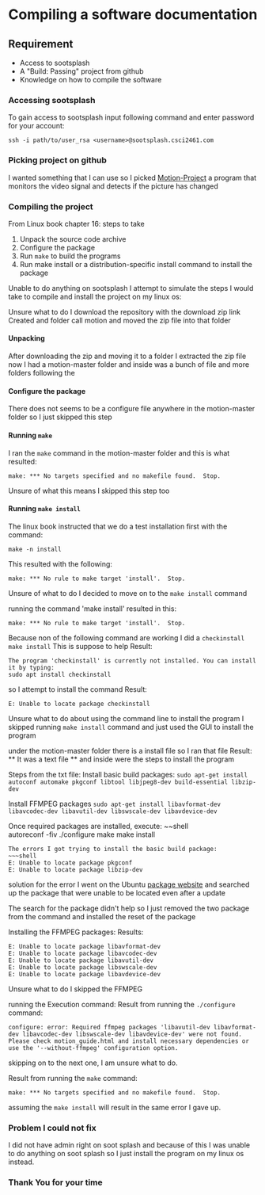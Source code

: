 # Compiling a software documentation

## Requirement 

* Access to sootsplash
* A "Build: Passing" project from github
* Knowledge on how to compile the software

### Accessing sootsplash
To gain access to sootsplash input following command and enter password for your account:
~~~shell
ssh -i path/to/user_rsa <username>@sootsplash.csci2461.com
~~~

### Picking project on github

I wanted something that I can use so I picked [Motion-Project](https://github.com/Motion-Project/motion)
a program that monitors the video signal and detects if the picture has changed


### Compiling the project

From Linux book chapter 16:
steps to take

1. Unpack the source code archive
2. Configure the package
3. Run `make` to build the programs
4. Run make install or a distribution-specific install command to install the package

Unable to do anything on sootsplash I attempt to simulate the steps I would take 
to compile and install the project on my linux os:

Unsure what to do I download the repository with the download zip link
Created and folder call motion and moved the zip file into that folder
#### Unpacking 
After downloading the zip and moving it to a folder I extracted the zip file
now I had a motion-master folder and inside was a bunch of file and more folders
following the 

#### Configure the package

There does not seems to be a configure file anywhere in the motion-master folder 
so I just skipped this step

#### Running `make`

I ran the `make` command in the motion-master folder and this is what resulted:
~~~shell
make: *** No targets specified and no makefile found.  Stop.
~~~
Unsure of what this means I skipped this step too

#### Running `make install`

The linux book instructed that we do a test installation first with the command:
~~~shell
make -n install
~~~
This resulted with the following:
~~~shell
make: *** No rule to make target 'install'.  Stop.
~~~
Unsure of what to do I decided to move on to the `make install` command

running the command 'make install' resulted in this:
~~~shell
make: *** No rule to make target 'install'.  Stop.
~~~

Because non of the following command are working I did a `checkinstall make install`
This is suppose to help
Result: 
~~~shell
The program 'checkinstall' is currently not installed. You can install it by typing:
sudo apt install checkinstall
~~~
so I attempt to install the command
Result: 
~~~shell
E: Unable to locate package checkinstall
~~~

Unsure what to do about using the command line to install the program I skipped
running `make install` command and just used the GUI to install the program

under the motion-master folder there is a install file so I ran that file
Result: ** It was a text file ** and inside were the steps to install the program

Steps from the txt file:
Install basic build packages:
    `sudo apt-get install autoconf automake pkgconf libtool libjpeg8-dev build-essential libzip-dev`

Install FFMPEG packages
    `sudo apt-get install libavformat-dev libavcodec-dev libavutil-dev libswscale-dev libavdevice-dev`

Once required packages are installed, execute:
~~shell  
autoreconf -fiv
./configure
make
make install
~~~
The errors I got trying to install the basic build package:
~~~shell
E: Unable to locate package pkgconf
E: Unable to locate package libzip-dev
~~~
solution for the error I went on the Ubuntu [package website](https://packages.ubuntu.com/)
and searched up the package that were unable to be located even after a update

The search for the package didn't help so I just removed the two package from the command
and installed the reset of the package

Installing the FFMPEG packages:
Results: 
~~~shell
E: Unable to locate package libavformat-dev
E: Unable to locate package libavcodec-dev
E: Unable to locate package libavutil-dev
E: Unable to locate package libswscale-dev
E: Unable to locate package libavdevice-dev
~~~
Unsure what to do I skipped the FFMPEG

running the Execution command: 
Result from running the `./configure` command:

~~~shell
configure: error: Required ffmpeg packages 'libavutil-dev libavformat-dev libavcodec-dev libswscale-dev libavdevice-dev' were not found.  Please check motion_guide.html and install necessary dependencies or use the '--without-ffmpeg' configuration option.
~~~
skipping on to the next one, I am unsure what to do.

Result from running the `make` command:
~~~shell
make: *** No targets specified and no makefile found.  Stop.
~~~
assuming the `make install` will result in the same error I gave up.
 
### Problem I could not fix

I did not have admin right on soot splash and because of this I was unable to do anything on 
soot splash so I just install the program on my linux os instead.

### Thank You for your time
